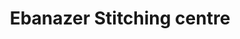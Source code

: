 ---
title: "Ebanazer Stitching centre"
url: /thiruvananthapuram/ebanazer-stitching-centre/
shop: tailor
---